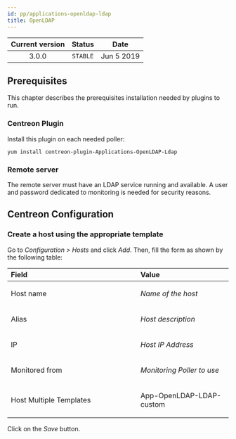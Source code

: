 ```yaml
---
id: pp/applications-openldap-ldap
title: OpenLDAP
---
```


| Current version | Status | Date |
| :-: | :-: | :-: |
| 3.0.0 | `STABLE` | Jun  5 2019 |

## Prerequisites
This chapter describes the prerequisites installation needed by plugins
to run.

### Centreon Plugin
Install this plugin on each needed poller:

    yum install centreon-plugin-Applications-OpenLDAP-Ldap

### Remote server
The remote server must have an LDAP service running and available. A
user and password dedicated to monitoring is needed for security
reasons.

## Centreon Configuration
### Create a host using the appropriate template
Go to *Configuration &gt; Hosts* and click *Add*. Then, fill the form as
shown by the following table:

<table>
<colgroup>
<col width="58%" />
<col width="41%" />
</colgroup>
<thead>
<tr class="header">
<th align="left">Field</th>
<th align="left">Value</th>
</tr>
</thead>
<tbody>
<tr class="odd">
<td align="left"><p>Host name</p></td>
<td align="left"><p><em>Name of the host</em></p></td>
</tr>
<tr class="even">
<td align="left"><p>Alias</p></td>
<td align="left"><p><em>Host description</em></p></td>
</tr>
<tr class="odd">
<td align="left"><p>IP</p></td>
<td align="left"><p><em>Host IP Address</em></p></td>
</tr>
<tr class="even">
<td align="left"><p>Monitored from</p></td>
<td align="left"><p><em>Monitoring Poller to use</em></p></td>
</tr>
<tr class="odd">
<td align="left"><p>Host Multiple Templates</p></td>
<td align="left"><p>App-OpenLDAP-LDAP-custom</p></td>
</tr>
</tbody>
</table>

Click on the *Save* button.

